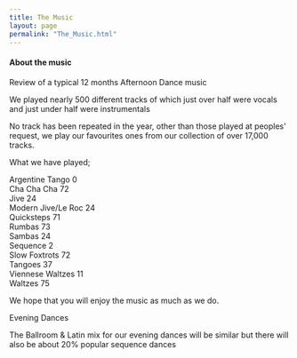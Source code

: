 ```yaml
---
title: The Music
layout: page
permalink: "The_Music.html"
---
```

<article class="grid_12 center-text">
<h4>About the music</h4>
</article>

<article class="grid_6">

<p>
Review of a typical 12 months Afternoon Dance music
</p><p>We played nearly 500 different tracks of which just over half were vocals and just under half were instrumentals
</p><p>No track has been repeated in the year, other than those played at peoples' request, we play our favourites ones from our collection of over 17,000 tracks.
</p><p>What we have played;
</p><p>Argentine Tango		0
<br/>Cha Cha Cha		72
<br/>Jive			24
<br/>Modern Jive/Le Roc	24
<br/>Quicksteps		71
<br/>Rumbas			73	
<br/>Sambas			24
<br/>Sequence			2
<br/>Slow Foxtrots		72
<br/>Tangoes			37
<br/>Viennese Waltzes		11
<br/>Waltzes			75
</p><p>We hope that you will enjoy the music as much as we do.
</p>
</article>

<article class="grid_6">


<div class="information-header">
Evening Dances
</div>
<p>
The Ballroom & Latin mix for our evening dances will be similar but there will also be about 20% popular sequence dances
</p>
</article>
